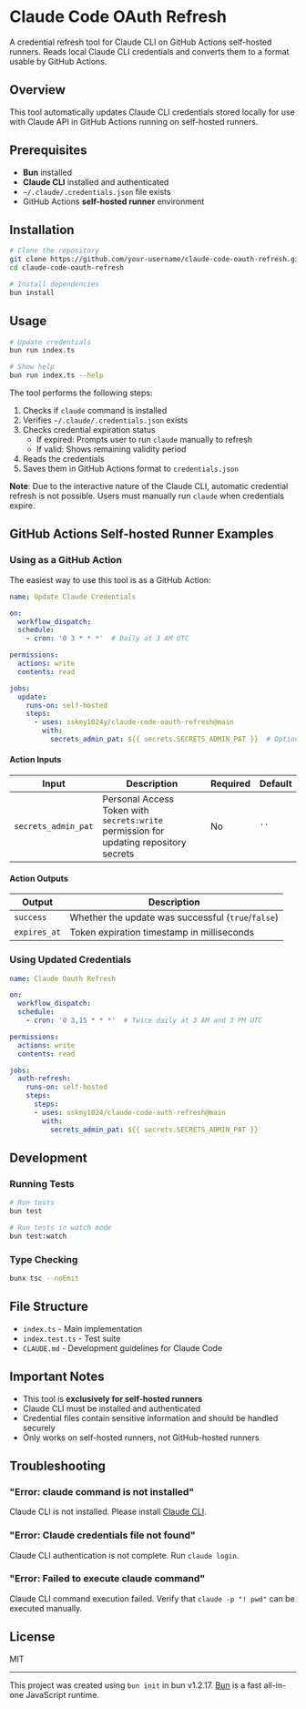 # Claude Code OAuth Refresh

A credential refresh tool for Claude CLI on GitHub Actions self-hosted runners. Reads local Claude CLI credentials and converts them to a format usable by GitHub Actions.

## Overview

This tool automatically updates Claude CLI credentials stored locally for use with Claude API in GitHub Actions running on self-hosted runners.

## Prerequisites

- **Bun** installed
- **Claude CLI** installed and authenticated
- `~/.claude/.credentials.json` file exists
- GitHub Actions **self-hosted runner** environment

## Installation

```bash
# Clone the repository
git clone https://github.com/your-username/claude-code-oauth-refresh.git
cd claude-code-oauth-refresh

# Install dependencies
bun install
```

## Usage

```bash
# Update credentials
bun run index.ts

# Show help
bun run index.ts --help
```

The tool performs the following steps:

1. Checks if `claude` command is installed
2. Verifies `~/.claude/.credentials.json` exists
3. Checks credential expiration status
   - If expired: Prompts user to run `claude` manually to refresh
   - If valid: Shows remaining validity period
4. Reads the credentials
5. Saves them in GitHub Actions format to `credentials.json`

**Note**: Due to the interactive nature of the Claude CLI, automatic credential refresh is not possible. Users must manually run `claude` when credentials expire.

## GitHub Actions Self-hosted Runner Examples

### Using as a GitHub Action

The easiest way to use this tool is as a GitHub Action:

```yaml
name: Update Claude Credentials

on:
  workflow_dispatch:
  schedule:
    - cron: '0 3 * * *'  # Daily at 3 AM UTC

permissions:
  actions: write
  contents: read

jobs:
  update:
    runs-on: self-hosted
    steps:
      - uses: sskmy1024y/claude-code-oauth-refresh@main
        with:
          secrets_admin_pat: ${{ secrets.SECRETS_ADMIN_PAT }}  # Optional: for auto-updating secrets
```

#### Action Inputs

| Input | Description | Required | Default |
|-------|-------------|----------|---------|
| `secrets_admin_pat` | Personal Access Token with `secrets:write` permission for updating repository secrets | No | `''` |

#### Action Outputs

| Output | Description |
|--------|-------------|
| `success` | Whether the update was successful (`true`/`false`) |
| `expires_at` | Token expiration timestamp in milliseconds |

### Using Updated Credentials

```yaml
name: Claude Oauth Refresh

on:
  workflow_dispatch:
  schedule:
    - cron: '0 3,15 * * *'  # Twice daily at 3 AM and 3 PM UTC

permissions:
  actions: write
  contents: read

jobs:
  auth-refresh:
    runs-on: self-hosted
    steps:
      steps:
      - uses: sskmy1024/claude-code-auth-refresh@main
        with:
          secrets_admin_pat: ${{ secrets.SECRETS_ADMIN_PAT }}
```

## Development

### Running Tests

```bash
# Run tests
bun test

# Run tests in watch mode
bun test:watch
```

### Type Checking

```bash
bunx tsc --noEmit
```

## File Structure

- `index.ts` - Main implementation
- `index.test.ts` - Test suite
- `CLAUDE.md` - Development guidelines for Claude Code

## Important Notes

- This tool is **exclusively for self-hosted runners**
- Claude CLI must be installed and authenticated
- Credential files contain sensitive information and should be handled securely
- Only works on self-hosted runners, not GitHub-hosted runners

## Troubleshooting

### "Error: claude command is not installed"
Claude CLI is not installed. Please install [Claude CLI](https://claude.ai/code).

### "Error: Claude credentials file not found"
Claude CLI authentication is not complete. Run `claude login`.

### "Error: Failed to execute claude command"
Claude CLI command execution failed. Verify that `claude -p "! pwd"` can be executed manually.

## License

MIT

---

This project was created using `bun init` in bun v1.2.17. [Bun](https://bun.sh) is a fast all-in-one JavaScript runtime.
